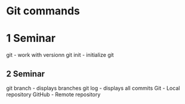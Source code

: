 # Git commands
# 1 Seminar
git - work with versionn
git init - initialize git

## 2 Seminar
git branch - displays branches
git log - displays all commits
Git - Local repository
GitHub - Remote repository
